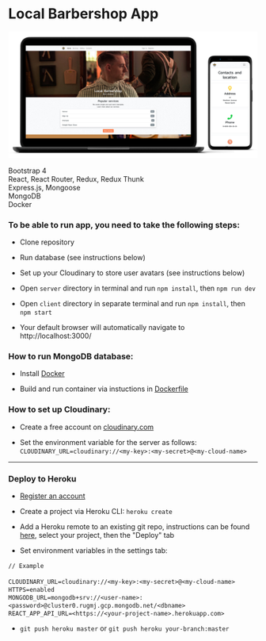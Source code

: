 # Local Barbershop App
<img src="preview.jpg" />

Bootstrap 4  
React, React Router, Redux, Redux Thunk  
Express.js, Mongoose  
MongoDB  
Docker

### To be able to run app, you need to take the following steps:

*  Clone repository

*  Run database (see instructions below)

*  Set up your Cloudinary to store user avatars (see instructions below)

*  Open `server` directory in terminal and run `npm install`, then `npm run dev`

*  Open `client` directory in separate terminal and run `npm install`, then `npm start`

*  Your default browser will automatically navigate to http://localhost:3000/

### How to run MongoDB database:

*  Install [Docker](https://www.docker.com/get-started)

*  Build and run container via instuctions in [Dockerfile](/db/Dockerfile)

### How to set up Cloudinary:

*  Create a free account on [cloudinary.com](https://cloudinary.com/)

*  Set the environment variable for the server as follows: `CLOUDINARY_URL=cloudinary://<my-key>:<my-secret>@<my-cloud-name>`

***

### Deploy to Heroku

* [Register an account](https://signup.heroku.com/)

* Create a project via Heroku CLI: `heroku create`

* Add a Heroku remote to an existing git repo, instructions can be found [here](https://dashboard.heroku.com/apps/), select your project, then the "Deploy" tab

* Set environment variables in the settings tab:
```
// Example

CLOUDINARY_URL=cloudinary://<my-key>:<my-secret>@<my-cloud-name>
HTTPS=enabled
MONGODB_URL=mongodb+srv://<user-name>:<password>@cluster0.rugmj.gcp.mongodb.net/<dbname>
REACT_APP_API_URL=<https://<your-project-name>.herokuapp.com>
```

* `git push heroku master` or `git push heroku your-branch:master`
